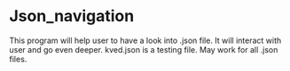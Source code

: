 # Json_navigation
This program will help user to have a look into .json file. It will interact with user and go even deeper. kved.json is a testing file. May work for all .json files.